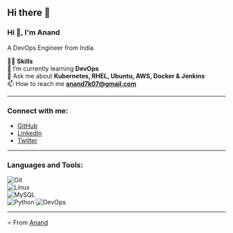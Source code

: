 ## Hi there 👋
### Hi 👋, I'm Anand  
A DevOps Engineer from India  

👨‍💻 **Skills**  
🌱 I’m currently learning **DevOps**  
💬 Ask me about **Kubernetes, RHEL, Ubuntu, AWS, Docker & Jenkins**  
📫 How to reach me **anand7k07@gmail.com**  

---

### Connect with me:  
- [GitHub](https://github.com/tiwaribytez)  
- [LinkedIn](https://linkedin.com/in/tiwaribytez)  
- [Twitter](https://twitter.com/tiwaribytez)  

---

### Languages and Tools:
![Git](https://img.shields.io/badge/-Git-F05032?style=flat-square&logo=git)    
![Linux](https://img.shields.io/badge/-Linux-FCC624?style=flat-square&logo=linux)  
![MySQL](https://img.shields.io/badge/-MySQL-4479A1?style=flat-square&logo=mysql)    
![Python](https://img.shields.io/badge/-Python-3776AB?style=flat-square&logo=python) 
![DevOps](https://img.shields.io/azure-devops/coverage/ORGANIZATION/PROJECT/DEFINITION_ID.svg)

---

⭐️ From [Anand](https://github.com/tiwaribytez)

